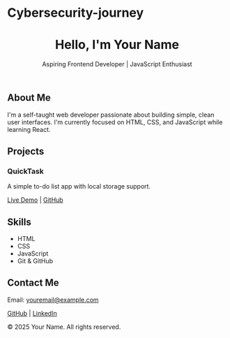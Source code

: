 # Cybersecurity-journey<!DOCTYPE html>
<html lang="en">
<head>
  <meta charset="UTF-8" />
  <meta name="viewport" content="width=device-width, initial-scale=1.0"/>
  <title>Your Name | Developer Portfolio</title>
  <link rel="stylesheet" href="style.css" />
</head>
<body>
  <header class="hero">
    <h1>Hello, I'm <span>Your Name</span></h1>
    <p>Aspiring Frontend Developer | JavaScript Enthusiast</p>
  </header>

  <section class="about">
    <h2>About Me</h2>
    <p>
      I'm a self-taught web developer passionate about building simple, clean user interfaces. I'm currently focused on HTML, CSS, and JavaScript while learning React.
    </p>
  </section>

  <section class="projects">
    <h2>Projects</h2>
    <div class="project-card">
      <h3>QuickTask</h3>
      <p>A simple to-do list app with local storage support.</p>
      <a href="https://yourliveprojectlink.com" target="_blank">Live Demo</a> |
      <a href="https://github.com/yourusername/quicktask" target="_blank">GitHub</a>
    </div>
    <!-- Add more projects here -->
  </section>

  <section class="skills">
    <h2>Skills</h2>
    <ul>
      <li>HTML</li>
      <li>CSS</li>
      <li>JavaScript</li>
      <li>Git & GitHub</li>
    </ul>
  </section>

  <section class="contact">
    <h2>Contact Me</h2>
    <p>Email: <a href="mailto:youremail@example.com">youremail@example.com</a></p>
    <p>
      <a href="https://github.com/yourusername" target="_blank">GitHub</a> |
      <a href="https://linkedin.com/in/yourusername" target="_blank">LinkedIn</a>
    </p>
  </section>

  <footer>
    <p>&copy; 2025 Your Name. All rights reserved.</p>
  </footer>
</body>
</html>
